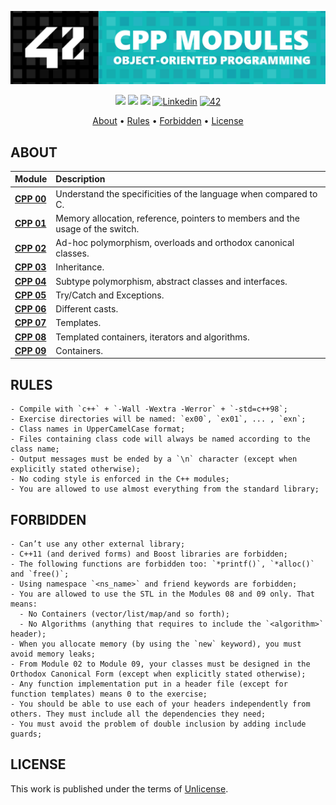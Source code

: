 <p align="center">
  <img src="https://github.com/jotavare/jotavare/blob/main/42/banners/piscine_and_common_core/github_piscine_and_common_core_banner_cpp.png">
</p>

<p align="center">
	<img src="https://img.shields.io/badge/status-in%20progress-yellow?style=flat-square"/>
	<img src="https://img.shields.io/github/languages/top/jotavare/cpp_modules?color=%2312bab9&style=flat-square" />
	<img src="https://img.shields.io/github/last-commit/jotavare/cpp_modules?color=%2312bab9&style=flat-square" />
	<a href='https://www.linkedin.com/in/joaoptoliveira' target="_blank"><img alt='Linkedin' src='https://img.shields.io/badge/LinkedIn-100000?style=flat-square&logo=Linkedin&logoColor=white&labelColor=0A66C2&color=0A66C2'/></a>
	<a href='https://profile.intra.42.fr/users/jotavare' target="_blank"><img alt='42' src='https://img.shields.io/badge/Porto-100000?style=flat-square&logo=42&logoColor=white&labelColor=000000&color=000000'/></a>
</p>

<p align="center">
	<a href="#about">About</a> •
	<a href="#rules">Rules</a> •
	<a href="forbidden">Forbidden</a> •
	<a href="#license">License</a>
</p>

## ABOUT

| Module | Description |
| :-- | :-- |
| **[CPP 00](https://github.com/jotavare/cpp_modules/tree/main/cpp_00)** | Understand the specificities of the language when compared to C. |
| **[CPP 01](https://github.com/jotavare/cpp_modules/tree/main/cpp_01)** | Memory allocation, reference, pointers to members and the usage of the switch. |
| **[CPP 02](https://github.com/jotavare/cpp_modules/tree/main/cpp_02)** | Ad-hoc polymorphism, overloads and orthodox canonical classes. |
| **[CPP 03](https://github.com/jotavare/cpp_modules/tree/main/cpp_03)** | Inheritance. |
| **[CPP 04](https://github.com/jotavare/cpp_modules/tree/main/cpp_04)** | Subtype polymorphism, abstract classes and interfaces. |
| **[CPP 05](https://github.com/jotavare/cpp_modules/tree/main/cpp_05)** | Try/Catch and Exceptions. |
| **[CPP 06](https://github.com/jotavare/cpp_modules/tree/main/cpp_06)** | Different casts. |
| **[CPP 07](https://github.com/jotavare/cpp_modules/tree/main/cpp_07)** | Templates. |
| **[CPP 08](https://github.com/jotavare/cpp_modules/tree/main/cpp_08)** | Templated containers, iterators and algorithms. |
| **[CPP 09](https://github.com/jotavare/cpp_modules/tree/main/cpp_09)** | Containers. |

## RULES
```
- Compile with `c++` + `-Wall -Wextra -Werror` + `-std=c++98`;
- Exercise directories will be named: `ex00`, `ex01`, ... , `exn`;
- Class names in UpperCamelCase format;
- Files containing class code will always be named according to the class name;
- Output messages must be ended by a `\n` character (except when explicitly stated otherwise);
- No coding style is enforced in the C++ modules;
- You are allowed to use almost everything from the standard library;
```

## FORBIDDEN
```
- Can’t use any other external library;
- C++11 (and derived forms) and Boost libraries are forbidden;
- The following functions are forbidden too: `*printf()`, `*alloc()` and `free()`;
- Using namespace `<ns_name>` and friend keywords are forbidden;
- You are allowed to use the STL in the Modules 08 and 09 only. That means:
  - No Containers (vector/list/map/and so forth);
  - No Algorithms (anything that requires to include the `<algorithm>` header);
- When you allocate memory (by using the `new` keyword), you must avoid memory leaks;
- From Module 02 to Module 09, your classes must be designed in the Orthodox Canonical Form (except when explicitly stated otherwise);
- Any function implementation put in a header file (except for function templates) means 0 to the exercise;
- You should be able to use each of your headers independently from others. They must include all the dependencies they need;
- You must avoid the problem of double inclusion by adding include guards;
```

## LICENSE
<p>
This work is published under the terms of <a href="https://github.com/jotavare/cpp_modules/blob/main/LICENSE">Unlicense</a>.
</p>

